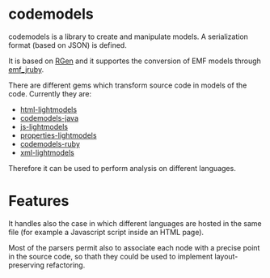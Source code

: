 codemodels
===========

codemodels is a library to create and manipulate models. A serialization format (based on JSON) is defined.

It is based on [RGen](http://github.com/mthiede/rgen) and it supportes the conversion of EMF models through [emf_jruby](http://github.com/ftomassetti/emf_jruby).

There are different gems which transform source code in models of the code. Currently they are:
* [html-lightmodels](http://github.com/ftomassetti/html-lightmodels)
* [codemodels-java](http://github.com/ftomassetti/codemodels-java)
* [js-lightmodels](http://github.com/ftomassetti/js-lightmodels)
* [properties-lightmodels](http://github.com/ftomassetti/properties-lightmodels)
* [codemodels-ruby](http://github.com/ftomassetti/codemodels-ruby)
* [xml-lightmodels](http://github.com/ftomassetti/xml-lightmodels)

Therefore it can be used to perform analysis on different languages.

Features
========

It handles also the case in which different languages are hosted in the same file (for example a Javascript script inside an HTML page).

Most of the parsers permit also to associate each node with a precise point in the source code, so thath they could be used to implement layout-preserving refactoring.
